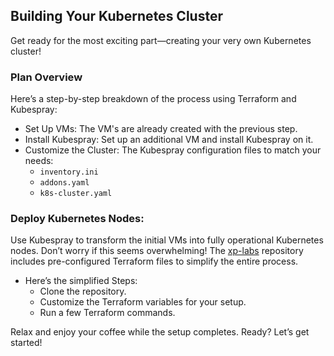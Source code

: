 ## Building Your Kubernetes Cluster
Get ready for the most exciting part—creating your very own Kubernetes cluster!

### Plan Overview
Here’s a step-by-step breakdown of the process using Terraform and Kubespray:

- Set Up VMs: The VM's are already created with the previous step.
- Install Kubespray: Set up an additional VM and install Kubespray on it.
- Customize the Cluster:
  The Kubespray configuration files to match your needs:
    - `inventory.ini`
    - `addons.yaml`
    - `k8s-cluster.yaml`

### Deploy Kubernetes Nodes:

Use Kubespray to transform the initial VMs into fully operational Kubernetes nodes.
Don’t worry if this seems overwhelming! The [xp-labs](https://github.com/surikbs-xp/xp-labs/tree/main/proxmox) repository includes pre-configured Terraform files to simplify the entire process.

- Here’s the simplified Steps:
  - Clone the repository.
  - Customize the Terraform variables for your setup.
  - Run a few Terraform commands.

Relax and enjoy your coffee while the setup completes.
Ready? Let’s get started!
